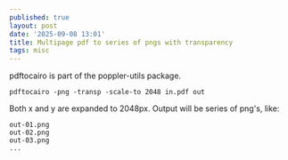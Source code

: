 ```yaml
---
published: true
layout: post
date: '2025-09-08 13:01'
title: Multipage pdf to series of pngs with transparency
tags: misc 
---
```

pdftocairo is part of the poppler-utils package.

    pdftocairo -png -transp -scale-to 2048 in.pdf out

Both x and y are expanded to 2048px. Output will be series of png's, like:

    out-01.png
    out-02.png
    out-03.png
    ...
